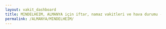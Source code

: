 ```yaml
---
layout: vakit_dashboard
title: MINDELHEIM, ALMANYA için iftar, namaz vakitleri ve hava durumu - ilçe/eyalet seç
permalink: /ALMANYA/MINDELHEIM/
---
```


<script type="text/javascript">
  var GLOBAL_COUNTRY = 'ALMANYA';
  var GLOBAL_CITY = 'MINDELHEIM';
  var GLOBAL_STATE = '';
  var lat = 72;
  var lon = 21;
</script>
